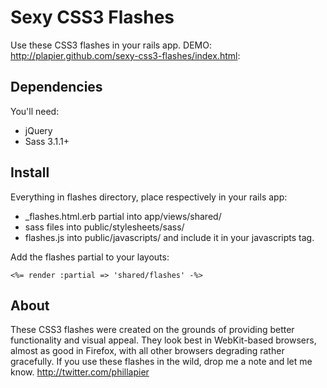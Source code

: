 # Sexy CSS3 Flashes

Use these CSS3 flashes in your rails app.
DEMO: http://plapier.github.com/sexy-css3-flashes/index.html:

## Dependencies

You'll need:

* jQuery
* Sass 3.1.1+

## Install

Everything in flashes directory, place respectively in your rails app:

* _flashes.html.erb partial into app/views/shared/
* sass files into public/stylesheets/sass/
* flashes.js into public/javascripts/ and include it in your javascripts tag.

Add the flashes partial to your layouts:

    <%= render :partial => 'shared/flashes' -%>

## About

These CSS3 flashes were created on the grounds of providing better functionality and visual appeal. They look best in WebKit-based browsers, almost as good in Firefox, with all other browsers degrading rather gracefully. If you use these flashes in the wild, drop me a note and let me know. http://twitter.com/phillapier

